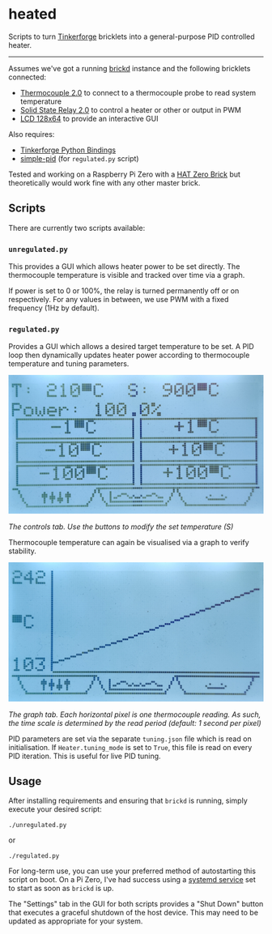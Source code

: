 # heated

Scripts to turn [Tinkerforge](https://www.tinkerforge.com/en/) bricklets into a general-purpose
PID controlled heater.

----------------------------------------

Assumes we've got a running [brickd](https://www.tinkerforge.com/en/doc/Software/Brickd.html) 
instance and the following bricklets connected:

 - [Thermocouple 2.0](https://www.tinkerforge.com/en/doc/Hardware/Bricklets/Thermocouple_V2.html#thermocouple-v2-bricklet)
   to connect to a thermocouple probe to read system temperature
 - [Solid State Relay 2.0](https://www.tinkerforge.com/en/doc/Hardware/Bricklets/Solid_State_Relay_V2.html) to control
   a heater or other or output in PWM
 - [LCD 128x64](https://www.tinkerforge.com/en/doc/Hardware/Bricklets/LCD_128x64.html) 
   to provide an interactive GUI

Also requires:

 - [Tinkerforge Python Bindings](https://www.tinkerforge.com/en/doc/Software/API_Bindings_Python.html#api-bindings-python)
 - [simple-pid](https://github.com/m-lundberg/simple-pid) (for `regulated.py` script)

Tested and working on a Raspberry Pi Zero with a 
[HAT Zero Brick](https://www.tinkerforge.com/en/doc/Hardware/Bricks/HAT_Zero_Brick.html#hat-zero-brick)
but theoretically would work fine with any other master brick.

## Scripts

There are currently two scripts available:

### `unregulated.py`

This provides a GUI which allows heater power to be set directly. The thermocouple temperature
is visible and tracked over time via a graph.

If power is set to 0 or 100%, the relay is turned permanently off or on respectively. For any
values in between, we use PWM with a fixed frequency (1Hz by default).

### `regulated.py`

Provides a GUI which allows a desired target temperature to be set. A PID loop then dynamically
updates heater power according to thermocouple temperature and tuning parameters.

![controls-tab](assets/controls.jpg)

*The controls tab. Use the buttons to modify the set temperature (S)*

Thermocouple temperature can again be visualised via a graph to verify stability.

![graph-tab](assets/graph.jpg)

*The graph tab. Each horizontal pixel is one thermocouple reading. As such, the time scale is 
determined by the read period (default: 1 second per pixel)*

PID parameters are set via the separate `tuning.json` file which is read on initialisation.
If `Heater.tuning_mode` is set to `True`, this file is read on every PID iteration. This is
useful for live PID tuning.

## Usage

After installing requirements and ensuring that `brickd` is running, simply execute your desired
script:

```shell
./unregulated.py
```

or

```shell
./regulated.py
```

For long-term use, you can use your preferred method of autostarting this script on boot. On a Pi
Zero, I've had success using a [systemd service](https://www.raspberrypi.org/documentation/linux/usage/systemd.md)
set to start as soon as `brickd` is up.

The "Settings" tab in the GUI for both scripts provides a "Shut Down" button that executes a 
graceful shutdown of the host device. This may need to be updated as appropriate for your system.
